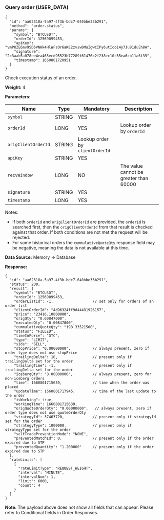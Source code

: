 ### Query order (USER\_DATA)​

```
{  
  "id": "aa62318a-5a97-4f3b-bdc7-640bbe33b291",  
  "method": "order.status",  
  "params": {  
    "symbol": "BTCUSDT",  
    "orderId": 12569099453,  
    "apiKey": "vmPUZE6mv9SD5VNHk4HlWFsOr6aKE2zvsw0MuIgwCIPy6utIco14y7Ju91duEh8A",  
    "signature": "2c3aab5a078ee4ea465ecd95523b77289f61476c2f238ec10c55ea6cb11a6f35",  
    "timestamp": 1660801720951  
  }  
}
```

Check execution status of an order.

**Weight:**
4

**Parameters:**

| Name | Type | Mandatory | Description |
| --- | --- | --- | --- |
| `symbol` | STRING | YES |  |
| `orderId` | LONG | YES | Lookup order by `orderId` |
| `origClientOrderId` | STRING | Lookup order by `clientOrderId` |
| `apiKey` | STRING | YES |  |
| `recvWindow` | LONG | NO | The value cannot be greater than 60000 |
| `signature` | STRING | YES |  |
| `timestamp` | LONG | YES |  |

Notes:

* If both `orderId` and `origClientOrderId` are provided, the `orderId` is searched first, then the `origClientOrderId` from that result is checked against that order. If both conditions are not met the request will be rejected.
* For some historical orders the `cummulativeQuoteQty` response field may be negative,
  meaning the data is not available at this time.

**Data Source:**
Memory => Database

**Response:**

```
{  
  "id": "aa62318a-5a97-4f3b-bdc7-640bbe33b291",  
  "status": 200,  
  "result": {  
    "symbol": "BTCUSDT",  
    "orderId": 12569099453,  
    "orderListId": -1,                  // set only for orders of an order list  
    "clientOrderId": "4d96324ff9d44481926157",  
    "price": "23416.10000000",  
    "origQty": "0.00847000",  
    "executedQty": "0.00847000",  
    "cummulativeQuoteQty": "198.33521500",  
    "status": "FILLED",  
    "timeInForce": "GTC",  
    "type": "LIMIT",  
    "side": "SELL",  
    "stopPrice": "0.00000000",          // always present, zero if order type does not use stopPrice  
    "trailingDelta": 10,                // present only if trailingDelta set for the order  
    "trailingTime": -1,                 // present only if trailingDelta set for the order  
    "icebergQty": "0.00000000",         // always present, zero for non-iceberg orders  
    "time": 1660801715639,              // time when the order was placed  
    "updateTime": 1660801717945,        // time of the last update to the order  
    "isWorking": true,  
    "workingTime": 1660801715639,  
    "origQuoteOrderQty": "0.00000000",   // always present, zero if order type does not use quoteOrderQty  
    "strategyId": 37463720,             // present only if strategyId set for the order  
    "strategyType": 1000000,            // present only if strategyType set for the order  
    "selfTradePreventionMode": "NONE",  
    "preventedMatchId": 0,              // present only if the order expired due to STP  
    "preventedQuantity": "1.200000"     // present only if the order expired due to STP  
  },  
  "rateLimits": [  
    {  
      "rateLimitType": "REQUEST_WEIGHT",  
      "interval": "MINUTE",  
      "intervalNum": 1,  
      "limit": 6000,  
      "count": 4  
    }  
  ]  
}
```

**Note:** The payload above does not show all fields that can appear. Please refer to Conditional fields in Order Responses.